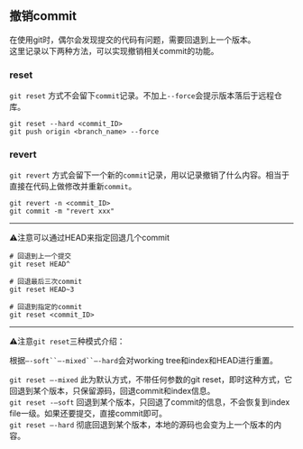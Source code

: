 ## 撤销commit
在使用git时，偶尔会发现提交的代码有问题，需要回退到上一个版本。  
这里记录以下两种方法，可以实现撤销相关commit的功能。

### reset  
`git reset` 方式不会留下`commit`记录。不加上`--force`会提示版本落后于远程仓库。
```
git reset --hard <commit_ID>
git push origin <branch_name> --force
```

### revert
`git revert` 方式会留下一个新的`commit`记录，用以记录撤销了什么内容。相当于直接在代码上做修改并重新`commit`。
```
git revert -n <commit_ID>
git commit -m "revert xxx"
```

***
⚠️注意可以通过HEAD来指定回退几个commit
```
# 回退到上一个提交
git reset HEAD^

# 回退最后三次commit
git reset HEAD~3

# 回退到指定的commit
git reset <commit_ID>
```

***

⚠️注意`git reset`三种模式介绍：

根据`–-soft``–-mixed``–-hard`会对working tree和index和HEAD进行重置。

`git reset –-mixed` 此为默认方式，不带任何参数的git reset，即时这种方式，它回退到某个版本，只保留源码，回退commit和index信息。  
`git reset -–soft` 回退到某个版本，只回退了commit的信息，不会恢复到index file一级。如果还要提交，直接commit即可。  
`git reset –-hard` 彻底回退到某个版本，本地的源码也会变为上一个版本的内容。  
